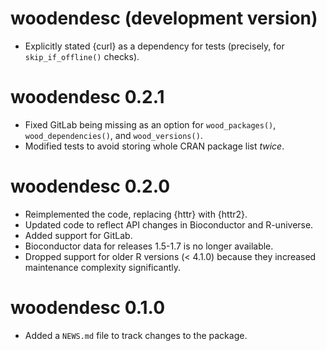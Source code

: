 # woodendesc (development version)

* Explicitly stated {curl} as a dependency for tests (precisely, for `skip_if_offline()` checks).

# woodendesc 0.2.1

* Fixed GitLab being missing as an option for `wood_packages()`, `wood_dependencies()`, and `wood_versions()`.
* Modified tests to avoid storing whole CRAN package list _twice_.

# woodendesc 0.2.0

* Reimplemented the code, replacing {httr} with {httr2}.
* Updated code to reflect API changes in Bioconductor and R-universe.
* Added support for GitLab.
* Bioconductor data for releases 1.5-1.7 is no longer available.
* Dropped support for older R versions (< 4.1.0) because they increased maintenance complexity significantly.

# woodendesc 0.1.0

* Added a `NEWS.md` file to track changes to the package.
